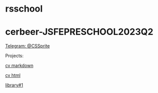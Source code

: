 # rsschool
# cerbeer-JSFEPRESCHOOL2023Q2

[Telegram: @CSSprite](https://t.me/CSSprite)


Projects:

[cv markdown](https://cerbeer.github.io/rsschool-cv/cv)

[cv html](https://cerbeer.github.io/rsschool-cv/)

[library#1](https://rolling-scopes-school.github.io/cerbeer-JSFEPRESCHOOL2023Q2/library/)
